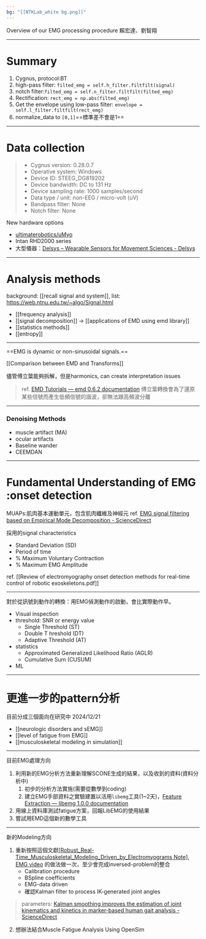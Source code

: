 ```yaml
---
bg: "[[NTKLab_white bg.png]]"
---
```


<style>
    .reveal {
        font-family: 'Times New Roman', '標楷體';
        font-size: 30px;
        text-align: left;
        color: black;
        background-size: cover;
        background-position: center;
    }
	.reveal h1,
	.reveal h2,
	.reveal h3,
	.reveal h4,
	.reveal h5,
	.reveal h6 {
	  font-family: 'Times New Roman', '標楷體';
	  color: black;
	  %%text-transform: lowercase%%;
	  text-transform: capitalize;
	}
	.with-border{
		border: 1px solid red;
	}
</style>
<grid drag="60 10" drop="-3 40">
Overview of our EMG processing procedure
<!-- element style="font-size: 35px;align: left; text-align: left;color: white"-->
</grid>

<grid drag="50 10" drop="40 70">
賴宏達、劉智翔
<!-- element style="font-size: 40px;align: right; text-align: right"-->
</grid>

<!-- slide bg="../../NTKLab_white bg_cover_resize.png"-->

---
# Summary
1. Cygnus, protocol:BT 
2. high-pass filter: `filted_emg = self.h_filter.filtfilt(signal)`
3. notch filter:`filted_emg = self.n_filter.filtfilt(filted_emg)`
4. Rectification: `rect_emg = np.abs(filted_emg)`
5. Get the envelope using low-pass filter: `envelope = self.l_filter.filtfilt(rect_emg)`
6. normalize_data to `[0,1]`==標準差不會是1==

---
# Data collection
>- Cygnus version: 0.28.0.7
>- Operative system: Windows
>- Device ID: STEEG_DG819202
>- Device bandwidth: DC to 131 Hz
>- Device sampling rate: 1000 samples/second
>- Data type / unit: non-EEG / micro-volt (uV)
>- Bandpass filter: None
>- Notch filter: None

New hardware options
- [ultimaterobotics/uMyo](https://github.com/ultimaterobotics/uMyo)
- Intan RHD2000 series
- 大型儀器：[Delsys – Wearable Sensors for Movement Sciences - Delsys](https://delsys.com/)

---
# Analysis methods
background: [[recall signal and system]],
list: https://web.ntnu.edu.tw/~algo/Signal.html
- [[frequency analysis]]
- [[signal decomposition]] -> [[applications of EMD using emd library]] <!-- element class="with-border"-->
- [[statistics methods]]
- [[entropy]]

---
==EMG is dynamic or non-sinusoidal signals.==

[[Comparison between EMD and Transforms]]<!-- element class="with-border"-->

儘管傅立葉能夠拆解，但是harmonics, can create interpretation issues
>ref. [EMD Tutorials — emd 0.6.2 documentation](https://emd.readthedocs.io/en/stable/emd_tutorials/index.html)
>傅立葉轉換會為了還原某些信號而產生低頻信號的諧波，卻無法跟高頻波分離

---
### Denoising Methods
- muscle artifact (MA)
- ocular artifacts
- Baseline wander
- CEEMDAN

---
# Fundamental Understanding of EMG :onset detection
MUAPs:肌肉基本運動單元，包含肌肉纖維及神經元
ref. [EMG signal filtering based on Empirical Mode Decomposition - ScienceDirect](https://www.sciencedirect.com/science/article/pii/S1746809406000085?ref=pdf_download&fr=RR-2&rr=8f55c59e1863843f)

採用的signal characteristics
- Standard Deviation (SD)
- Period of time
- % Maximum Voluntary Contraction
- % Maximum EMG Amplitude

ref. [[Review of electromyography onset detection methods for real-time control of robotic exoskeletons.pdf]]

---

對於從訊號到動作的轉換：用EMG偵測動作的啟動，會比實際動作早。
- Visual inspection
- threshold: SNR or energy value
	- Single Threshold (ST)
	- Double T hreshold (DT) 
	- Adaptive Threshold (AT)
- statistics
	- Approximated Generalized Likelihood Ratio (AGLR)
	- Cumulative Sum (CUSUM)
- ML

---
# 更進一步的pattern分析
目前分成三個面向在研究中 2024/12/21
- [[neurologic disorders and sEMG]]
- [[level of fatigue from EMG]]
- [[musculoskeletal modeling in simulation]] <!-- element class="with-border"-->


---
目前EMG處理方向
1. 利用新的EMG分析方法重新理解SCONE生成的結果，以及收到的資料(資料分析中)
	1. 初步的分析方法實施(需要從數學到coding)
	2. 建立EMG手部資料之實驗建置以活用`libemg`工具(1~2天)，[Feature Extraction — libemg 1.0.0 documentation](https://libemg.github.io/libemg/documentation/features/features.html)
2. 用線上資料庫測試fatigue方案，回報LibEMG的使用結果
3. 嘗試用EMD這個新的數學工具

---
新的Modeling方向
1. 重新按照這個文獻[[Robust_Real-Time_Musculoskeletal_Modeling_Driven_by_Electromyograms Note]](影片在Linux本機上), [EMG video](https://youtu.be/W168hIQggFs?si=Bp_D66jkOJBNaAu2) 的做法做一次，至少會完成inversed-problem的整合
	- Calibration procedure
	- BSpline coefficients
	- EMG-data driven
	- 確認Kalman filter to process IK-generated joint angles
>	parameters: [Kalman smoothing improves the estimation of joint kinematics and kinetics in marker-based human gait analysis - ScienceDirect](https://www.sciencedirect.com/science/article/pii/S0021929008004685)

2. 想辦法結合Muscle Fatigue Analysis Using OpenSim